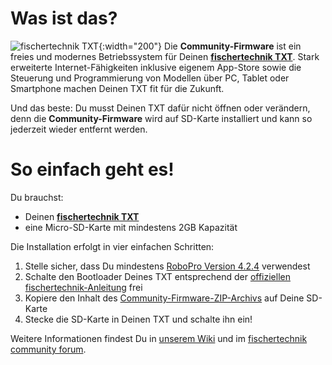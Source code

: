 # Was ist das?

![fischertechnik TXT](https://reivilofischertechnik.weebly.com/uploads/1/1/6/2/11622422/9150824_orig.jpg){:width="200"}
Die **Community-Firmware** ist ein freies und modernes Betriebssystem für Deinen [**fischertechnik TXT**](http://www.fischertechnik.de/desktopdefault.aspx/tabid-21/39_read-309/usetemplate-2_column_pano/). Stark erweiterte Internet-Fähigkeiten inklusive eigenem App-Store sowie die Steuerung und Programmierung von Modellen über PC, Tablet oder Smartphone machen Deinen TXT fit für die Zukunft.

Und das beste: Du musst Deinen TXT dafür nicht öffnen oder verändern, denn die **Community-Firmware** wird auf SD-Karte installiert und kann so jederzeit wieder entfernt werden.

# So einfach geht es!

Du brauchst:
* Deinen [**fischertechnik TXT**](http://www.fischertechnik.de/desktopdefault.aspx/tabid-21/39_read-309/usetemplate-2_column_pano/)
* eine Micro-SD-Karte mit mindestens 2GB Kapazität

Die Installation erfolgt in vier einfachen Schritten:

  1. Stelle sicher, dass Du mindestens [RoboPro Version 4.2.4](http://www.fischertechnik.de/ResourceImage.aspx?raid=10274) verwendest
  1. Schalte den Bootloader Deines TXT entsprechend der [offiziellen fischertechnik-Anleitung](http://www.fischertechnik.de/ResourceImage.aspx?raid=10278) frei
  1. Kopiere den Inhalt des [Community-Firmware-ZIP-Archivs](https://github.com/ftCommunity/ftcommunity-TXT/releases/download/v0.9.2/ftcommunity-txt-0.9.2.zip) auf Deine SD-Karte
  1. Stecke die SD-Karte in Deinen TXT und schalte ihn ein!

Weitere Informationen findest Du in [unserem Wiki](https://github.com/ftCommunity/ftcommunity-TXT/wiki/%5BDE%5D-Anleitung%3A-Einrichtung-der-ftcommunity-TXT-Firmware) und im [fischertechnik community forum](https://forum.ftcommunity.de/viewforum.php?f=33).
